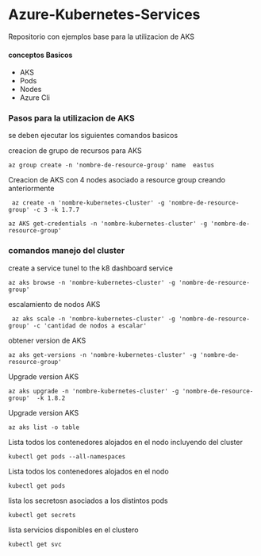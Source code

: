
# Azure-Kubernetes-Services

Repositorio con ejemplos base para la utilizacion de AKS

#### conceptos Basicos

- AKS
- Pods
- Nodes
- Azure Cli
 


### Pasos para la utilizacion de AKS

se deben ejecutar los siguientes comandos basicos

creacion de grupo de recursos para AKS

``` az group create -n 'nombre-de-resource-group' name  eastus ```

Creacion de AKS con 4 nodes asociado a resource group creando anteriormente

``` az create -n 'nombre-kubernetes-cluster' -g 'nombre-de-resource-group' -c 3 -k 1.7.7```

```az AKS get-credentials -n 'nombre-kubernetes-cluster' -g 'nombre-de-resource-group'```

### comandos manejo del cluster

create a service tunel to the k8 dashboard service

```az aks browse -n 'nombre-kubernetes-cluster' -g 'nombre-de-resource-group' ```


escalamiento de nodos AKS

``` az aks scale -n 'nombre-kubernetes-cluster' -g 'nombre-de-resource-group' -c 'cantidad de nodos a escalar'```

obtener version de AKS

``` az aks get-versions -n 'nombre-kubernetes-cluster' -g 'nombre-de-resource-group' ```

Upgrade version AKS

```az aks upgrade -n 'nombre-kubernetes-cluster' -g 'nombre-de-resource-group'  -k 1.8.2```


Upgrade version AKS

```az aks list -o table```


Lista todos los contenedores alojados en el nodo incluyendo del cluster

```kubectl get pods --all-namespaces```

Lista todos los contenedores alojados en el nodo

```kubectl get pods ```

lista los secretosn asociados a los distintos pods

``` kubectl get secrets ```


lista servicios disponibles en el clustero

``` kubectl get svc ```




